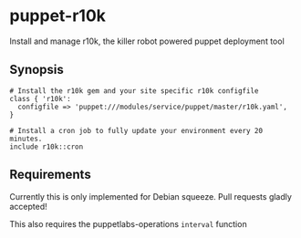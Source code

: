 puppet-r10k
===========

Install and manage r10k, the killer robot powered puppet deployment tool

Synopsis
--------

    # Install the r10k gem and your site specific r10k configfile
    class { 'r10k':
      configfile => 'puppet:///modules/service/puppet/master/r10k.yaml',
    }

    # Install a cron job to fully update your environment every 20 minutes.
    include r10k::cron

Requirements
------------

Currently this is only implemented for Debian squeeze. Pull requests gladly accepted!

This also requires the puppetlabs-operations `interval` function
